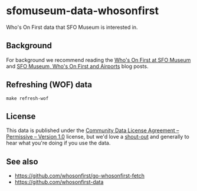 # sfomuseum-data-whosonfirst

Who's On First data that SFO Museum is interested in.

## Background

For background we recommend reading the [Who's On First at SFO Museum](https://millsfield.sfomuseum.org/blog/2018/08/28/whosonfirst/) and [SFO Museum, Who's On First and Airports](https://millsfield.sfomuseum.org/blog/2018/10/30/airports/) blog posts.

## Refreshing (WOF) data

```
make refresh-wof
```

## License

This data is published under the [Community Data License Agreement – Permissive – Version 1.0](LICENSE) license, but we'd love a [shout-out](https://twitter.com/flysfo) and generally to hear what you're doing if you use the data.

## See also

* https://github.com/whosonfirst/go-whosonfirst-fetch
* https://github.com/whosonfirst-data
